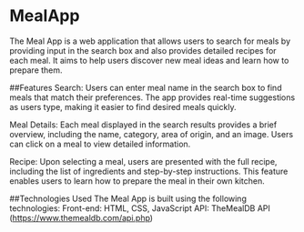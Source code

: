 # MealApp
The Meal App is a web application that allows users to search for meals by providing input in the search box and also provides detailed recipes for each meal. 
It aims to help users discover new meal ideas and learn how to prepare them.

##Features
Search: Users can enter meal name in the search box to find meals that match their preferences. 
The app provides real-time suggestions as users type, making it easier to find desired meals quickly.

Meal Details: Each meal displayed in the search results provides a brief overview, including the name, category, area of origin, and an image. 
Users can click on a meal to view detailed information.

Recipe: Upon selecting a meal, users are presented with the full recipe, including the list of ingredients and step-by-step instructions. 
This feature enables users to learn how to prepare the meal in their own kitchen.

##Technologies Used
The Meal App is built using the following technologies:
Front-end: HTML, CSS, JavaScript
API: TheMealDB API (https://www.themealdb.com/api.php)

